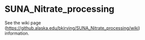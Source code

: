 # SUNA_Nitrate_processing
See the wiki page (https://github.alaska.edu/bkirving/SUNA_Nitrate_processing/wiki) information. 
